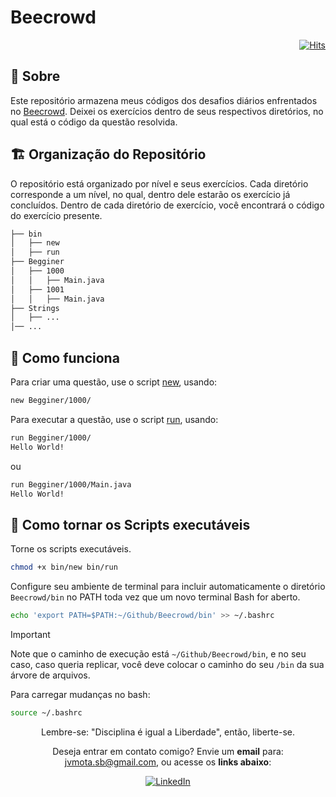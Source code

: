# Beecrowd

<div align="right">

[![Hits](https://hits.sh/github.com/JVSMOTA/Beecrowd.svg)](https://hits.sh/github.com/JVSMOTA/Beecrowd/)

</div>

## 📝 Sobre

Este repositório armazena meus códigos dos desafios diários enfrentados no [Beecrowd](https://judge.beecrowd.com/). Deixei os exercícios dentro de seus respectivos diretórios, no qual está o código da questão resolvida.

## 🏗️ Organização do Repositório

O repositório está organizado por nível e seus exercícios. Cada diretório corresponde a um nível, no qual, dentro dele estarão os exercício já concluídos. Dentro de cada diretório de exercício, você encontrará o código do exercício presente.

```txt
├── bin
│   ├── new
│   ├── run
├── Begginer
│   ├── 1000
│   │   ├── Main.java
│   ├── 1001
│   │   ├── Main.java
├── Strings
│   ├── ...
│── ...

```

## 🚀 Como funciona

Para criar uma questão, use o script [new](bin/new), usando:

```bash
new Begginer/1000/
```

Para executar a questão, use o script [run](bin/run), usando:

```bash
run Begginer/1000/
Hello World!

```

ou 

```bash
run Begginer/1000/Main.java
Hello World!
```

## 🔧 Como tornar os Scripts executáveis

Torne os scripts executáveis.

```bash
chmod +x bin/new bin/run
```

Configure seu ambiente de terminal para incluir automaticamente o diretório `Beecrowd/bin` no PATH toda vez que um novo terminal Bash for aberto.

```bash
echo 'export PATH=$PATH:~/Github/Beecrowd/bin' >> ~/.bashrc
```

> [!IMPORTANT] 
> Note que o caminho de execução está `~/Github/Beecrowd/bin`, e no seu caso, caso queria replicar, você deve colocar o caminho do seu `/bin` da sua árvore de arquivos.
> 


Para carregar mudanças no bash:

```bash
source ~/.bashrc
```

<div align="center">

Lembre-se: "Disciplina é igual a Liberdade", então, liberte-se.

<p> 

Deseja entrar em contato comigo? Envie um **email** para: [jvmota.sb@gmail.com](mailto:jvmota.sb@gmail.com), ou acesse os **links abaixo**:

</p>

[![LinkedIn](https://img.shields.io/badge/linkedin-%230077B5.svg?style=for-the-badge&logo=linkedin&logoColor=white)](https://www.linkedin.com/in/jvsmota/)

</div>

